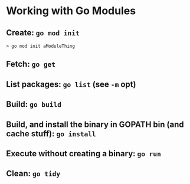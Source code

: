# Working with Go Modules

## Create: `go mod init`

```
> go mod init aModuleThing
```

## Fetch: `go get`

## List packages: `go list` (see `-m` opt)

## Build: `go build` 

## Build, and install the binary in GOPATH bin (and cache stuff): `go install`

## Execute without creating a binary: `go run` 

## Clean: `go tidy`